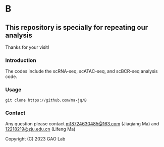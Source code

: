 # B
## This repository is specially for repeating our analysis
Thanks for your visit!


### Introduction

The codes include the scRNA-seq, scATAC-seq, and scBCR-seq analysis code.


### Usage
    git clone https://github.com/ma-jq/B


### Contact
Any question please contact m18724630485@163.com (Jiaqiang Ma) and 12218219@zju.edu.cn (Lifeng Ma)

Copyright (C) 2023 GAO Lab
